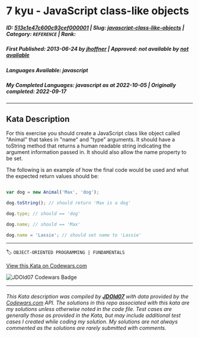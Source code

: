 # 7 kyu - JavaScript class-like objects

##### **ID**: [513e1e47c600c93cef000001](https://www.codewars.com/kata/513e1e47c600c93cef000001) | **Slug**: [javascript-class-like-objects](https://www.codewars.com/kata/513e1e47c600c93cef000001) | **Category**: `REFERENCE` | **Rank**: <span style="color:white">7 kyu</span>

##### **First Published**: 2013-06-24 ***by*** [jhoffner](https://www.codewars.com/users/jhoffner) | **Approved**: *not available* ***by*** [*not available*](*https://www.codewars.com*)

##### **Languages Available**: javascript

##### **My Completed Languages**: javascript ***as at*** 2022-10-05 | **Originally completed**: 2022-09-17

---

## Kata Description


For this exercise you should create a JavaScript class like object called "Animal" that takes in "name" and "type" arguments. It should have a toString method that returns a human readable string indicating the argument information passed in. It should also allow the name property to be set. 



The following is an example of how the final code would be used and what the expected return values should be:

```javascript

var dog = new Animal('Max', 'dog');

dog.toString(); // should return 'Max is a dog'

dog.type; // should == 'dog'

dog.name; // should == 'Max'

dog.name = 'Lassie'; // should set name to 'Lassie'

```

---


🏷 `OBJECT-ORIENTED PROGRAMMING | FUNDAMENTALS`


[View this Kata on Codewars.com](https://www.codewars.com/kata/513e1e47c600c93cef000001)

![](https://www.codewars.com/users/jdold07/badges/large "JDOld07 Codewars Badge")

---

###### *This Kata description was compiled by [**JDOld07**](https://tpstech.dev) with data provided by the [Codewars.com](https://www.codewars.com) API.  The solutions in this repo associated with this kata are my solutions unless otherwise noted in the code file.  Test cases are generally those as provided in the Kata, but may include additional test cases I created while coding my solution.  My solutions are not always commented as the solutions are rarely submitted with comments.*
